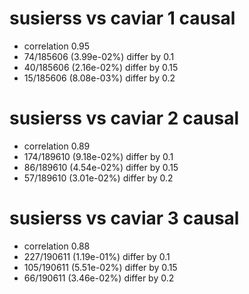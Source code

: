 # susierss vs caviar  1 causal

- correlation 0.95
- 74/185606 (3.99e-02%) differ by 0.1
- 40/185606 (2.16e-02%) differ by 0.15
- 15/185606 (8.08e-03%) differ by 0.2


# susierss vs caviar  2 causal

- correlation 0.89
- 174/189610 (9.18e-02%) differ by 0.1
- 86/189610 (4.54e-02%) differ by 0.15
- 57/189610 (3.01e-02%) differ by 0.2


# susierss vs caviar  3 causal

- correlation 0.88
- 227/190611 (1.19e-01%) differ by 0.1
- 105/190611 (5.51e-02%) differ by 0.15
- 66/190611 (3.46e-02%) differ by 0.2


